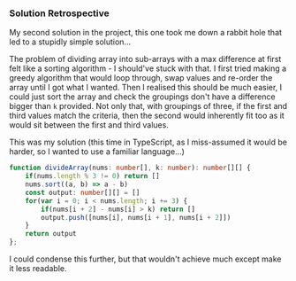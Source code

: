 ### Solution Retrospective

My second solution in the project, this one took me down a rabbit hole that led to a stupidly simple solution...

The problem of dividing array into sub-arrays with a max difference at first felt like a sorting algorithm - I should've stuck with that. I first tried making a greedy algorithm that would loop through, swap values and re-order the array until I got what I wanted. Then I realised this should be much easier, I could just sort the array and check the groupings don't have a difference bigger than `k` provided. Not only that, with groupings of three, if the first and third values match the criteria, then the second would inherently fit too as it would sit between the first and third values.

This was my solution (this time in TypeScript, as I miss-assumed it would be harder, so I wanted to use a familiar language...)

```typescript
function divideArray(nums: number[], k: number): number[][] {
    if(nums.length % 3 != 0) return []
    nums.sort((a, b) => a - b)
    const output: number[][] = []
    for(var i = 0; i < nums.length; i += 3) {
        if(nums[i + 2] - nums[i] > k) return []
        output.push([nums[i], nums[i + 1], nums[i + 2]])
    }
    return output
};
```

I could condense this further, but that wouldn't achieve much except make it less readable.
